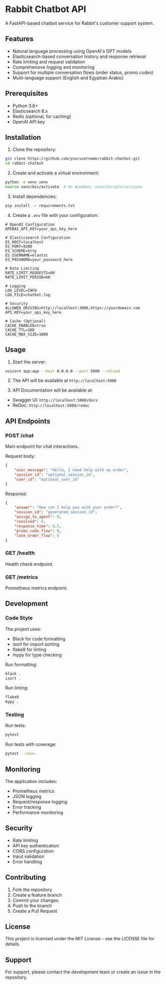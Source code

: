 # Rabbit Chatbot API

A FastAPI-based chatbot service for Rabbit's customer support system.

## Features

- Natural language processing using OpenAI's GPT models
- Elasticsearch-based conversation history and response retrieval
- Rate limiting and request validation
- Comprehensive logging and monitoring
- Support for multiple conversation flows (order status, promo codes)
- Multi-language support (English and Egyptian Arabic)

## Prerequisites

- Python 3.8+
- Elasticsearch 8.x
- Redis (optional, for caching)
- OpenAI API key

## Installation

1. Clone the repository:
```bash
git clone https://github.com/yourusername/rabbit-chatbot.git
cd rabbit-chatbot
```

2. Create and activate a virtual environment:
```bash
python -m venv venv
source venv/bin/activate  # On Windows: venv\Scripts\activate
```

3. Install dependencies:
```bash
pip install -r requirements.txt
```

4. Create a `.env` file with your configuration:
```env
# OpenAI Configuration
OPENAI_API_KEY=your_api_key_here

# Elasticsearch Configuration
ES_HOST=localhost
ES_PORT=9200
ES_SCHEME=http
ES_USERNAME=elastic
ES_PASSWORD=your_password_here

# Rate Limiting
RATE_LIMIT_REQUESTS=60
RATE_LIMIT_PERIOD=60

# Logging
LOG_LEVEL=INFO
LOG_FILE=chatbot.log

# Security
ALLOWED_ORIGINS=http://localhost:3000,https://yourdomain.com
API_KEY=your_api_key_here

# Cache (Optional)
CACHE_ENABLED=true
CACHE_TTL=300
CACHE_MAX_SIZE=1000
```

## Usage

1. Start the server:
```bash
uvicorn app:app --host 0.0.0.0 --port 5000 --reload
```

2. The API will be available at `http://localhost:5000`

3. API Documentation will be available at:
- Swagger UI: `http://localhost:5000/docs`
- ReDoc: `http://localhost:5000/redoc`

## API Endpoints

### POST /chat
Main endpoint for chat interactions.

Request body:
```json
{
    "user_message": "Hello, I need help with my order",
    "session_id": "optional_session_id",
    "user_id": "optional_user_id"
}
```

Response:
```json
{
    "answer": "How can I help you with your order?",
    "session_id": "generated_session_id",
    "assign_to_agent": 0,
    "resolved": 0,
    "response_time": 0.5,
    "promo_code_flow": 0,
    "late_order_flow": 0
}
```

### GET /health
Health check endpoint.

### GET /metrics
Prometheus metrics endpoint.

## Development

### Code Style
The project uses:
- Black for code formatting
- isort for import sorting
- flake8 for linting
- mypy for type checking

Run formatting:
```bash
black .
isort .
```

Run linting:
```bash
flake8
mypy .
```

### Testing
Run tests:
```bash
pytest
```

Run tests with coverage:
```bash
pytest --cov=.
```

## Monitoring

The application includes:
- Prometheus metrics
- JSON logging
- Request/response logging
- Error tracking
- Performance monitoring

## Security

- Rate limiting
- API key authentication
- CORS configuration
- Input validation
- Error handling

## Contributing

1. Fork the repository
2. Create a feature branch
3. Commit your changes
4. Push to the branch
5. Create a Pull Request

## License

This project is licensed under the MIT License - see the LICENSE file for details.

## Support

For support, please contact the development team or create an issue in the repository. 
